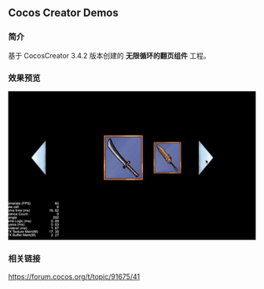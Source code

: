## Cocos Creator Demos

### 简介
基于 CocosCreator 3.4.2 版本创建的 **无限循环的翻页组件** 工程。

### 效果预览
![image](../../gif/202201/2022012054.gif)

### 相关链接
https://forum.cocos.org/t/topic/91675/41